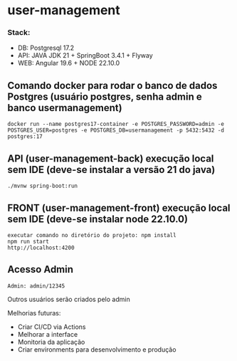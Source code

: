 # user-management
### Stack:
- DB: Postgresql 17.2
- API: JAVA JDK 21 + SpringBoot 3.4.1 + Flyway
- WEB: Angular 19.6 + NODE 22.10.0

## Comando docker para rodar o banco de dados Postgres (usuário postgres, senha admin e banco usermanagement)
    docker run --name postgres17-container -e POSTGRES_PASSWORD=admin -e POSTGRES_USER=postgres -e POSTGRES_DB=usermanagement -p 5432:5432 -d postgres:17

## API (user-management-back) execução local sem IDE (deve-se instalar a versão 21 do java)
    ./mvnw spring-boot:run

## FRONT (user-management-front) execução local sem IDE (deve-se instalar node 22.10.0)
    executar comando no diretório do projeto: npm install
    npm run start
    http://localhost:4200

## Acesso Admin
    Admin: admin/12345
Outros usuários serão criados pelo admin 


Melhorias futuras:
 * Criar CI/CD via Actions
 * Melhorar a interface
 * Monitoria da aplicação
 * Criar environments para desenvolvimento e produção 
